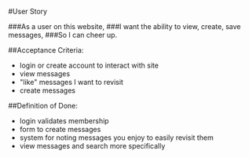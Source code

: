 #User Story

###As a user on this website,
###I want the ability to view, create, save messages,
###So I can cheer up.

##Acceptance Criteria:
- login or create account to interact with site
- view messages
- "like" messages I want to revisit
- create messages 

##Definition of Done:
- login  validates membership
- form to create messages
- system for noting messages you enjoy to easily revisit them
- view messages and search more specifically
